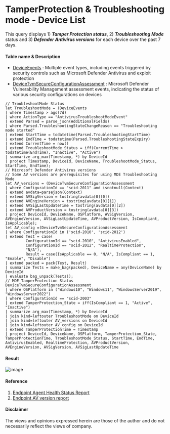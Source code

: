 # TamperProtection & Troubleshooting mode - Device List
This query displays 1) ***Tamper Protection status***, 2) ***Troubleshooting Mode*** status and 3) ***Defender Antivirus versions*** for each device over the past 7 days.

#### Table name & Description
- [DeviceEvents](https://learn.microsoft.com/en-us/microsoft-365/security/defender/advanced-hunting-deviceevents-table?view=o365-worldwide) :	Multiple event types, including events triggered by security controls such as Microsoft Defender Antivirus and exploit protection
- [DeviceTvmSecureConfigurationAssessment](https://learn.microsoft.com/en-us/microsoft-365/security/defender/advanced-hunting-devicetvmsecureconfigurationassessment-table?view=o365-worldwide) : Microsoft Defender Vulnerability Management assessment events, indicating the status of various security configurations on devices

```kusto
// TroubleshootMode Status
let TroubleshootMode = (DeviceEvents
| where Timestamp > ago(7d)
| where ActionType == "AntivirusTroubleshootModeEvent"
| extend Parsed = parse_json(AdditionalFields)
| where Parsed.TroubleshootingStateChangeReason == "Troubleshooting mode started"
| extend StartTime = todatetime(Parsed.TroubleshootingStartTime)
| extend EndTime = todatetime(Parsed.TroubleshootingStateExpiry)
| extend CurrentTime = now()
| extend TroubleshootMode_Status = iff(CurrentTime > todatetime(EndTime), "Inactive", "Active")
| summarize arg_max(Timestamp, *) by DeviceId 
| project Timestamp, DeviceId, DeviceName, TroubleshootMode_Status, StartTime, EndTime);
// Microsoft Defender Antivirus versions 
// Some AV versions are prerequisites for using MDE Troubleshooting Mode
let AV_versions = (DeviceTvmSecureConfigurationAssessment
| where ConfigurationId == "scid-2011" and isnotnull(Context)
| extend avdata=parsejson(Context)
| extend AVSigVersion = tostring(avdata[0][0])
| extend AVEngineVersion = tostring(avdata[0][1])
| extend AVSigLastUpdateTime = tostring(avdata[0][2])
| extend AVProductVersion = tostring(avdata[0][3]) 
| project DeviceId, DeviceName, OSPlatform, AVSigVersion, AVEngineVersion, AVSigLastUpdateTime, AVProductVersion, IsCompliant, IsApplicable);
let AV_config =(DeviceTvmSecureConfigurationAssessment
| where ConfigurationId in ('scid-2010', 'scid-2012')
| extend Test = case(
         ConfigurationId == "scid-2010", "AntivirusEnabled",
         ConfigurationId == "scid-2012", "RealtimeProtection",
         "N/A"),
         Result = case(IsApplicable == 0, "N/A", IsCompliant == 1, "Enable", "Disable")
| extend packed = pack(Test, Result)
| summarize Tests = make_bag(packed), DeviceName = any(DeviceName) by DeviceId
| evaluate bag_unpack(Tests));
// MDE TamperProtection Status
DeviceTvmSecureConfigurationAssessment
| where OSPlatform in ("Windows10", "Windows11", "WindowsServer2019", "WindowsServer2022")
| where ConfigurationId == "scid-2003"
| extend TamperProtection_State = iff(IsCompliant == 1, "Active", "Inactive")
| summarize arg_max(Timestamp, *) by DeviceId
| join kind=leftouter TroubleshootMode on DeviceId
| join kind=leftouter AV_versions on DeviceId
| join kind=leftouter AV_config on DeviceId
| extend TamperProtectionTime = Timestamp
| project DeviceId, DeviceName, OSPlatform, TamperProtection_State, TamperProtectionTime, TroubleshootMode_Status, StartTime, EndTime, AntivirusEnabled, RealtimeProtection, AVProductVersion, AVEngineVersion, AVSigVersion, AVSigLastUpdateTime
```

#### Result
![image](https://github.com/LearningKijo/KQL/assets/120234772/cac589f6-3e9a-44bd-b263-d52cf35838be)

#### Reference
1. [Endpoint Agent Health Status Report](https://github.com/microsoft/Microsoft-365-Defender-Hunting-Queries/blob/master/General%20queries/Endpoint%20Agent%20Health%20Status%20Report.md)
2. [Endpoint AV version report](https://github.com/microsoft/Microsoft-365-Defender-Hunting-Queries/blob/master/General%20queries/MD%20AV%20Signature%20and%20Platform%20Version.md)

#### Disclaimer
The views and opinions expressed herein are those of the author and do not necessarily reflect the views of company.
